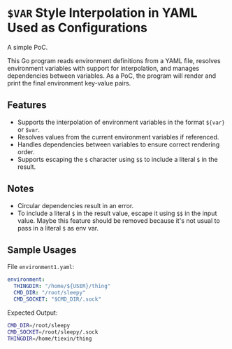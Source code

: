 # `$VAR` Style Interpolation in YAML Used as Configurations

A simple PoC.

This Go program reads environment definitions from a YAML file, resolves environment variables with support for interpolation, and manages dependencies between variables. As a PoC, the program will render and print the final environment key-value pairs.

## Features

- Supports the interpolation of environment variables in the format `${var}` or `$var`.
- Resolves values from the current environment variables if referenced.
- Handles dependencies between variables to ensure correct rendering order.
- Supports escaping the `$` character using `$$` to include a literal `$` in the result.

## Notes

- Circular dependencies result in an error.
- To include a literal `$` in the result value, escape it using `$$` in the input value. Maybe this feature should be removed because it's not usual to pass in a literal `$` as env var.

## Sample Usages

File `environment1.yaml`:

```yaml
environment:
  THINGDIR: "/home/${USER}/thing"
  CMD_DIR: "/root/sleepy"
  CMD_SOCKET: "$CMD_DIR/.sock"
```

Expected Output: 

```bash
CMD_DIR=/root/sleepy
CMD_SOCKET=/root/sleepy/.sock
THINGDIR=/home/tiexin/thing
```
